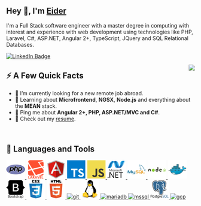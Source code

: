 <h2>Hey 👋, I'm <a href="#">Eider</a></h2>
<p>I'm a Full Stack software engineer with a master degree in computing with interest and experience with web development using technologies like PHP, Laravel, C#, ASP.NET, Angular 2+, TypeScript, JQuery and SQL Relational Databases.

<a href="https://www.linkedin.com/in/eider-carlos-44445245/"><img src="https://img.shields.io/badge/-@eidercarlos-0077B5?style=flat-square&amp;labelColor=0077B5&amp;logo=LinkedIn&amp;link=https://www.linkedin.com/in/eider-carlos-44445245/" alt="LinkedIn Badge"></a></p>
<img align="right" src="https://media1.giphy.com/media/13HgwGsXF0aiGY/giphy.gif" />
<h2>⚡️ A Few Quick Facts</h2>
<ul>
<li>🔭 I’m currently looking for a new remote job abroad.</li>
<li>🧐 Learning about <strong>Microfrontend</strong>, <strong>NGSX</strong>, <strong>Node.js</strong> and everything about the <strong>MEAN</strong> stack.</li>
<li>💬 Ping me about <strong>Angular 2+, PHP, ASP.NET/MVC and C#</strong>.</li>
<li>📙 Check out my <a href="#">resume</a>.
</ul>
&nbsp;

## 🧰 Languages and Tools
<p align="left">
<a href="https://www.php.net/" rel="nofollow"> 
    <img style="background-color:white" src="https://raw.githubusercontent.com/devicons/devicon/master/icons/php/php-original.svg" alt="PHP" width="50" height="50" />
</a>
<a href="https://laravel.com/" rel="nofollow"> 
    <img style="background-color:white" src="https://raw.githubusercontent.com/devicons/devicon/master/icons/laravel/laravel-plain-wordmark.svg" alt="laravel" width="50" height="50">
</a>
<a href="https://angular.io/" rel="nofollow">
    <img style="background-color:white" src="https://raw.githubusercontent.com/devicons/devicon/master/icons/angularjs/angularjs-original.svg" alt="Angular2+" width="50" height="50" />
</a>
<a href="https://www.typescriptlang.org/" rel="nofollow">
    <img src="https://raw.githubusercontent.com/devicons/devicon/master/icons/typescript/typescript-original.svg" alt="typescript" width="50" height="50" />
</a>
<a href="https://www.javascript.com/" rel="nofollow">    
    <img src="https://raw.githubusercontent.com/devicons/devicon/master/icons/javascript/javascript-original.svg" alt="javascript" width="50" height="50" />
</a>
<a href="https://dotnet.microsoft.com/" rel="nofollow"> 
    <img style="background-color:white" src="https://raw.githubusercontent.com/devicons/devicon/master/icons/dot-net/dot-net-original-wordmark.svg" alt=".NET" width="50" height="50" />
</a>
<a href="https://www.mysql.com/" rel="nofollow"> 
    <img style="background-color:white" src="https://raw.githubusercontent.com/devicons/devicon/master/icons/mysql/mysql-original-wordmark.svg" alt="mysql" width="50" height="50" />
</a>
<a href="https://nodejs.org/" rel="nofollow"> 
    <img style="background-color:white" src="https://raw.githubusercontent.com/devicons/devicon/master/icons/nodejs/nodejs-original-wordmark.svg" alt="nodejs" width="50" height="50" />
</a>
<a href="https://www.docker.com/" rel="nofollow">
    <img style="background-color:white;" src="https://raw.githubusercontent.com/devicons/devicon/master/icons/docker/docker-original.svg" alt="Docker" width="50" height="50" />
</a>
<a href="https://getbootstrap.com" rel="nofollow"> 
    <img src="https://raw.githubusercontent.com/devicons/devicon/master/icons/bootstrap/bootstrap-plain-wordmark.svg" alt="bootstrap" width="50" height="50" style="background-color:white;"> 
</a>
<a href="https://www.w3schools.com/css/" rel="nofollow">
    <img style="background-color:white" src="https://raw.githubusercontent.com/devicons/devicon/master/icons/css3/css3-original-wordmark.svg" alt="css3" width="50" height="50" />
</a>
<a href="https://www.w3schools.com/html/" rel="nofollow">
    <img src="https://raw.githubusercontent.com/devicons/devicon/master/icons/html5/html5-original-wordmark.svg" alt="html5" width="50" height="50" style="background-color:white;">
</a>
<a href="https://www.w3schools.com/css/" rel="nofollow">
    <img src="https://camo.githubusercontent.com/fbfcb9e3dc648adc93bef37c718db16c52f617ad055a26de6dc3c21865c3321d/68747470733a2f2f7777772e766563746f726c6f676f2e7a6f6e652f6c6f676f732f6769742d73636d2f6769742d73636d2d69636f6e2e737667" alt="git" width="50" height="50" data-canonical-src="https://www.vectorlogo.zone/logos/git-scm/git-scm-icon.svg" style="background-color:white">
</a>
<a href="https://www.w3schools.com/css/" rel="nofollow">
    <img src="https://raw.githubusercontent.com/devicons/devicon/master/icons/linux/linux-original.svg" alt="linux" width="50" height="50" style="background-color:white">
</a>
<a href="https://www.w3schools.com/css/" rel="nofollow">
    <img src="https://camo.githubusercontent.com/c801bc4030f308500f29b695f0771ba313b3b2088c91d06152b5cc5a050e3127/68747470733a2f2f7777772e766563746f726c6f676f2e7a6f6e652f6c6f676f732f6d6172696164622f6d6172696164622d69636f6e2e737667" alt="mariadb" width="50" height="50" data-canonical-src="https://www.vectorlogo.zone/logos/mariadb/mariadb-icon.svg" style="background-color:white;">
</a>
<a href="https://www.w3schools.com/css/" rel="nofollow">
    <img src="https://camo.githubusercontent.com/42dfd0950d93092d82d677877fe87d5bab1e2acccc1110bf0f9dd755988ccb7e/68747470733a2f2f7777772e7376677265706f2e636f6d2f73686f772f3330333232392f6d6963726f736f66742d73716c2d7365727665722d6c6f676f2e737667" alt="mssql" width="50" height="50" data-canonical-src="https://www.svgrepo.com/show/303229/microsoft-sql-server-logo.svg" style="background-color:white;">
</a>
<a href="https://www.w3schools.com/css/" rel="nofollow">
    <img src="https://raw.githubusercontent.com/devicons/devicon/master/icons/postgresql/postgresql-original-wordmark.svg" alt="postgresql" width="50" height="50" style="background-color:white;">
</a>
<a href="https://www.w3schools.com/css/" rel="nofollow">
    <img src="https://camo.githubusercontent.com/582944f6627732531ce1a2e20ad43538d1896e16a5f159ea28fd137dbb8e798a/68747470733a2f2f7777772e766563746f726c6f676f2e7a6f6e652f6c6f676f732f676f6f676c655f636c6f75642f676f6f676c655f636c6f75642d69636f6e2e737667" alt="gcp" width="50" height="50" data-canonical-src="https://www.vectorlogo.zone/logos/google_cloud/google_cloud-icon.svg" style="background-color:white;">
</a>
</p>
<!-- <img src="https://github-readme-stats.vercel.app/api?username=spiderpig86&show_icons=true&count_private=true" alt="spiderpig86" />
<p><img src="https://visitor-badge.glitch.me/badge?page_id=Spiderpig86.Spiderpig86" alt="visitors"></p> -->